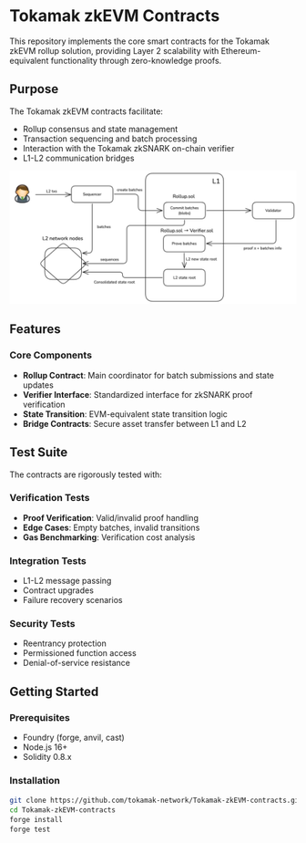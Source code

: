 # Tokamak zkEVM Contracts

This repository implements the core smart contracts for the Tokamak zkEVM rollup solution, providing Layer 2 scalability with Ethereum-equivalent functionality through zero-knowledge proofs.

## Purpose

The Tokamak zkEVM contracts facilitate:
- Rollup consensus and state management
- Transaction sequencing and batch processing
- Interaction with the Tokamak zkSNARK on-chain verifier
- L1-L2 communication bridges

![Alt text](./images/architecture.png)

## Features

### Core Components
- **Rollup Contract**: Main coordinator for batch submissions and state updates
- **Verifier Interface**: Standardized interface for zkSNARK proof verification
- **State Transition**: EVM-equivalent state transition logic
- **Bridge Contracts**: Secure asset transfer between L1 and L2

## Test Suite

The contracts are rigorously tested with:

### Verification Tests
- **Proof Verification**: Valid/invalid proof handling
- **Edge Cases**: Empty batches, invalid transitions
- **Gas Benchmarking**: Verification cost analysis

### Integration Tests
- L1-L2 message passing
- Contract upgrades
- Failure recovery scenarios

### Security Tests
- Reentrancy protection
- Permissioned function access
- Denial-of-service resistance

## Getting Started

### Prerequisites
- Foundry (forge, anvil, cast)
- Node.js 16+
- Solidity 0.8.x

### Installation
```bash
git clone https://github.com/tokamak-network/Tokamak-zkEVM-contracts.git
cd Tokamak-zkEVM-contracts
forge install
forge test
```